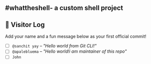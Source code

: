 #whattheshell- a custom shell project
---

## 👣 Visitor Log

Add your name and a fun message below as your first official commit!

- [ ] `@sanchit yay` – _"Hello world from Git CLI!"_
- [ ] `@apalebluema` – _"Hello world!i am maintainer of this repo"_
-[  ] `John`
